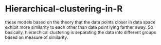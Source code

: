 # Hierarchical-clustering-in-R
these models based on the theory that the data points closer in data space exhibit more similarity to each other than data point lying farther away.  So basically, hierarchical clustering is separating the data into different groups based on measure of similarity.
